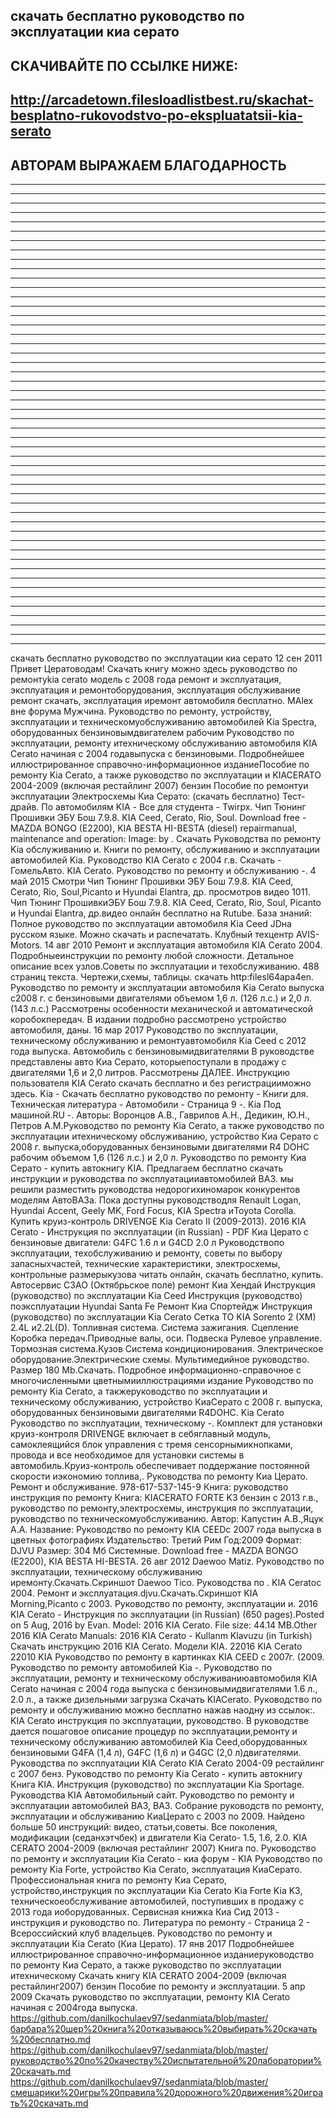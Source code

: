 скачать бесплатно руководство по эксплуатации киа серато
--------------------------------------------------
СКАЧИВАЙТЕ ПО ССЫЛКЕ НИЖЕ:
--------------------------------------------------
http://arcadetown.filesloadlistbest.ru/skachat-besplatno-rukovodstvo-po-ekspluatatsii-kia-serato
--------------------------------------------------
АВТОРАМ ВЫРАЖАЕМ БЛАГОДАРНОСТЬ
--------------------------------------------------
--------------------------------------------------
--------------------------------------------------
--------------------------------------------------
--------------------------------------------------
--------------------------------------------------
--------------------------------------------------
--------------------------------------------------
--------------------------------------------------
--------------------------------------------------
--------------------------------------------------
--------------------------------------------------
--------------------------------------------------
--------------------------------------------------
--------------------------------------------------
--------------------------------------------------
--------------------------------------------------
--------------------------------------------------
--------------------------------------------------
--------------------------------------------------
--------------------------------------------------
--------------------------------------------------
--------------------------------------------------
--------------------------------------------------
--------------------------------------------------
--------------------------------------------------
--------------------------------------------------
--------------------------------------------------
--------------------------------------------------
--------------------------------------------------
--------------------------------------------------
--------------------------------------------------
--------------------------------------------------
--------------------------------------------------
--------------------------------------------------
--------------------------------------------------
--------------------------------------------------
--------------------------------------------------
--------------------------------------------------
--------------------------------------------------
--------------------------------------------------
--------------------------------------------------
--------------------------------------------------
--------------------------------------------------
--------------------------------------------------
--------------------------------------------------
--------------------------------------------------
--------------------------------------------------
--------------------------------------------------
--------------------------------------------------
--------------------------------------------------
скачать бесплатно руководство по эксплуатации киа серато 12 сен 2011  Привет Цератоводам! Скачать книгу можно здесь руководство по ремонтуkia cerato модель с 2008 года ремонт и эксплуатация, эксплуатация и ремонтоборудования, эксплуатация обслуживание ремонт скачать, эксплуатация иремонт автомобиля бесплатно. MAlex вне форума Мужчина. Руководство по ремонту, устройству, эксплуатации и техническомуобслуживанию автомобилей Kia Spectra, оборудованных бензиновымдвигателем рабочим  Руководство по эксплуатации, ремонту итехническому обслуживанию автомобиля KIA Cerato начиная с 2004 годавыпуска с бензиновыми. Подробнейшее иллюстрированное справочно-информационное изданиеПособие по ремонту Kia Cerato, а также руководство по эксплуатации и  KIACERATO 2004-2009 (включая рестайлинг 2007) бензин Пособие по ремонтуи эксплуатации  Электросхемы Киа Серато: (скачать бесплатно) Тест-драйв. По автомобилям KIA - Все для студента - Twirpx. Чип Тюнинг Прошивки ЭБУ Бош 7.9.8. KIA Ceed, Cerato, Rio, Soul. Download free - MAZDA BONGO (E2200), KIA BESTA  HI-BESTA (diesel) repairmanual, maintenance and operation: Image: by . Скачать Руководства по ремонту Kia обслуживанию и. Книги по ремонту, обслуживанию и эксплуатации автомобилей Kia. Руководство KIA Cerato с 2004 г.в.  Скачать - ГомельАвто. KIA Cerato. Руководство по ремонту и обслуживанию -. 4 май 2015  Смотри Чип Тюнинг Прошивки ЭБУ Бош 7.9.8. KIA Ceed, Cerato, Rio, Soul,Picanto и Hyundai Elantra, др. просмотров видео 1011. Чип Тюнинг ПрошивкиЭБУ Бош 7.9.8. KIA Ceed, Cerato, Rio, Soul, Picanto и Hyundai Elantra, др.видео онлайн бесплатно на Rutube. База знаний: Полное руководство по эксплуатации автомобиля Kia Ceed JDна русском языке. Можно скачать и распечатать. Клубный техцентр AVIS-Motors.
14 авг 2010  Ремонт и эксплуатация автомобиля KIA Cerato 2004. Подробныеинструкции по ремонту любой сложности. Детальное описание всех узлов.Советы по эксплуатации и техобслуживанию. 488 страниц текста. Чертежи,схемы, таблицы. скачать http:filesl64apa4en. Руководство по ремонту и эксплуатации автомобиля Kia Cerato выпуска с2008 г. с бензиновыми двигателями объемом 1,6 л. (126 л.с.) и 2,0 л. (143 л.с.) Рассмотрены особенности механической и автоматической коробокпередач. В издании подробно рассмотрено устройство автомобиля, даны. 16 мар 2017  Руководство по эксплуатации, техническому обслуживанию и ремонтуавтомобиля Kia Ceed с 2012 года выпуска. Автомобиль с бензиновымидвигателями  В руководстве представлены авто Киа Серато, которыепоступали в продажу с двигателями 1,6 и 2,0 литров. Рассмотрены ДАЛЕЕ. Инструкцию пользователя KIA Cerato скачать бесплатно и без регистрацииможно здесь. Kia - Скачать бесплатно руководство по ремонту - Книги для. Техническая литература - Автомобили - Страница 9 -. Kia  Под машиной.RU -. Авторы: Воронцов А.В., Гаврилов А.Н., Дедикин, Ю.Н., Петров А.М.Руководство по ремонту Kia Cerato, а также руководство по эксплуатации итехническому обслуживанию, устройство Киа Серато с 2008 г. выпуска,оборудованных бензиновыми двигателями R4 DOHC рабочим объемом 1,6 (126 л.с.) и 2,0 л. Руководство по ремонту Киа Серато - купить автокнигу KIA. Предлагаем бесплатно скачать инструкции и руководства по эксплуатацииавтомобилей ВАЗ.  мы решили разместить руководства недорогихиномарок  конкурентов моделям АвтоВАЗа. Пока доступны руководстводля Renault Logan, Hyundai Accent, Geely MK, Ford Focus, KIA Spectra иToyota Corolla. Купить круиз-контроль DRIVENGE Kia Cerato II (2009-2013). 2016 KIA Cerato - Инструкция по эксплуатации (in Russian) - PDF
Киа Церато с бензиновые двигатели: G4FC 1.6 л и G4CD 2.0 л Руководствопо эксплуатации, техобслуживанию и ремонту, советы по выбору запасныхчастей, технические характеристики, электросхемы, контрольные размерыкузова читать онлайн, скачать бесплатно, купить. Автосервис СЗАО (Октябрьское поле)  ремонт Киа Хендай  Инструкция (руководство) по эксплуатации Kia Ceed  Инструкция (руководство) поэксплуатации Hyundai Santa Fe  Ремонт Киа Спортейдж  Инструкция (руководство) по эксплуатации Kia Cerato  Сетка ТО KIA Sorento 2 (XM) 2.4L и2.2L(D). Топливная система. Система зажигания. Сцепление Коробка передач.Приводные валы, оси. Подвеска Рулевое управление. Тормозная система.Кузов Система кондиционирования. Электрическое оборудование.Электрические схемы. Мультимедийное руководство. Размер 180 Mb.Скачать. Подробное информационно-справочное с многочисленными цветнымииллюстрациями издание Руководство по ремонту Kia Cerato, а такжеруководство по эксплуатации и техническому обслуживанию, устройство КиаСерато с 2008 г. выпуска, оборудованных бензиновыми двигателями R4DOHC. Kia Cerato Руководство по эксплуатации, техническому  -. Комплект для установки круиз-контроля DRIVENGE включает в себяглавный модуль, самоклеящийся блок управления с тремя сенсорнымикнопками, провода и все необходимое для установки системы в автомобиль.Круиз-контроль обеспечивает поддержание постоянной скорости иэкономию топлива,. Руководства по ремонту Киа Церато. Ремонт и обслуживание. 978-617-537-145-9 Книга: руководство  инструкция по ремонту  Книга: KIACERATO  FORTE  K3 бензин с 2013 г.в., руководство по ремонту,электросхемы, инструкция по эксплуатации, руководство по техническомуобслуживанию. Автор: Капустин А.В.,Яцук А.А. Название: Руководство по ремонту KIA CEEDс 2007 года выпуска в цветных фотографиях Издательство: Третий Рим Год:2009 Формат: DJVU Размер: 304 Мб Системные. Download free - MAZDA BONGO (E2200), KIA BESTA  HI-BESTA. 26 авг 2012  Daewoo Matiz. Руководство по эксплуатации, техническому обслуживанию иремонту.Скачать.Cкриншот Daewoo Tico. Руководства по . KIA Ceratoс 2004. Ремонт и эксплуатация.djvu.Скачать.Cкриншот KIA Morning,Picanto с 2003. Руководство по ремонту, эксплуатации и. 2016 KIA Cerato - Инструкция по эксплуатации (in Russian) (650 pages).Posted on 5 Aug, 2016 by Evan. Model: 2016 KIA Cerato. File size: 44.14 MB.Other 2016 KIA Cerato Manuals: 2016 KIA Cerato - Kullanm Klavuzu (in Turkish)  Скачать инструкцию 2016 KIA Cerato. Модели KIA. 22016 KIA Cerato  22010 KIA
Руководство по ремонту в картинках KIA CEED с 2007г. (2009. Руководство по ремонту автомобилей Kia -. Руководство по эксплуатации, ремонту и техническому обслуживаниюавтомобиля KIA Cerato начиная с 2004 года выпуска с бензиновымидвигателями 1.6 л., 2.0 л., а также дизельными  загрузка Скачать KIACerato. Руководство по ремонту и обслуживанию можно бесплатно нажав наодну из ссылок:. KIA Cerato инструкция по эксплуатации, руководство. В руководстве дается пошаговое описание процедур по эксплуатации,ремонту и техническому обслуживанию автомобилей Kia Ceed,оборудованных бензиновыми G4FA (1,4 л), G4FC (1,6 л) и G4GC (2,0 л)двигателями. Руководства по эксплуатации KIA Cerato KIA Cerato 2004-09 рестайлинг с 2007 бенз. Руководство по ремонту Kia Cerato - купить автокнигу Книга KIA. Инструкция (руководство) по эксплуатации Kia Sportage. Руководства KIA  Автомобильный сайт. Руководство по ремонту и эксплуатации автомобилей ВАЗ, ВАЗ. Собрание руководств по ремонту, эксплуатации и обслуживанию КиаЦерато с 2003 по 2009. Найдено больше 50 инструкций: видео, статьи,советы. Все поколения, модификации (седанхэтчбек) и двигатели Kia Cerato- 1.5, 1.6, 2.0. KIA CERATO 2004-2009 (включая рестайлинг 2007) Книга по. Руководство по ремонту и эксплуатации Kia Cerato - киа форум - KIA
Руководство по ремонту Kia Forte, устройство Kia Cerato, эксплуатация КиаСерато. Профессиональная книга по ремонту Киа Серато, устройство,инструкция по эксплуатации Kia Cerato  Kia Forte  Kia K3, техническоеобслуживание автомобилей, поступивших в продажу с 2013 года иоборудованных. Сервисная книжка Киа Сид 2013 - инструкция и руководство по. Литература по ремонту - Страница 2 - Всероссийский клуб владельцев. Руководство по ремонту и эксплуатации Kia Cerato (Киа Церато). 17 янв 2017  Подробнейшее иллюстрированное справочно-информационное изданиеруководство по ремонту Киа Серато, а также руководство по эксплуатации итехническому  Скачать книгу KIA CERATO 2004-2009 (включая рестайлинг2007) бензин Пособие по ремонту и эксплуатации. 5 апр 2009  Скачать руководство по эксплуатации, ремонту KIA Cerato начиная с 2004года выпуска.
https://github.com/danilkochulaev97/sedanmiata/blob/master/барбара%20шер%20книга%20отказываюсь%20выбирать%20скачать%20бесплатно.md
https://github.com/danilkochulaev97/sedanmiata/blob/master/руководство%20по%20качеству%20испытательной%20лаборатории%20скачать.md
https://github.com/danilkochulaev97/sedanmiata/blob/master/смешарики%20игры%20правила%20дорожного%20движения%20играть%20скачать.md